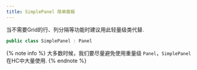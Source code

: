 ```yaml
---
title: SimplePanel 简单面板
---
```


当不需要Grid的行、列分隔等功能时建议用此轻量级类代替.

```cs
public class SimplePanel : Panel
```

{% note info %}
大多数时候，我们要尽量避免使用重量级 `Panel`，`SimplePanel` 在HC中大量使用.
{% endnote %}